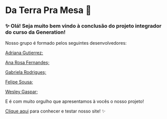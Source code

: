 # Da Terra Pra Mesa 🌿

<h3> ✨ Olá! Seja muito bem vindo à conclusão do projeto integrador do curso da Generation! </h3>

Nosso grupo é formado pelos seguintes desenvolvedores:
<p><a href="https://github.com/DrikaDev" target="_blank">Adriana Gutierrez;</a></p>
<p><a href="https://github.com/hyarmen" target="_blank">Ana Rosa Fernandes;</a></p>
<p><a href="https://github.com/gaabrielarod" target="_blank">Gabriela Rodrigues;</a></p>
<p><a href="https://github.com/FelipeSdsilva" target="_blank">Felipe Sousa;</a></p>
<p><a href="https://github.com/wmgaspar" target="_blank">Wesley Gaspar;</a></p>

E é com muito orgulho que apresentamos à vocês o nosso projeto!
<p> <a href="https://daterrapramesa.vercel.app" target="_blank">Clique aqui</a> para conhecer e testar nosso site! ✨</p>
